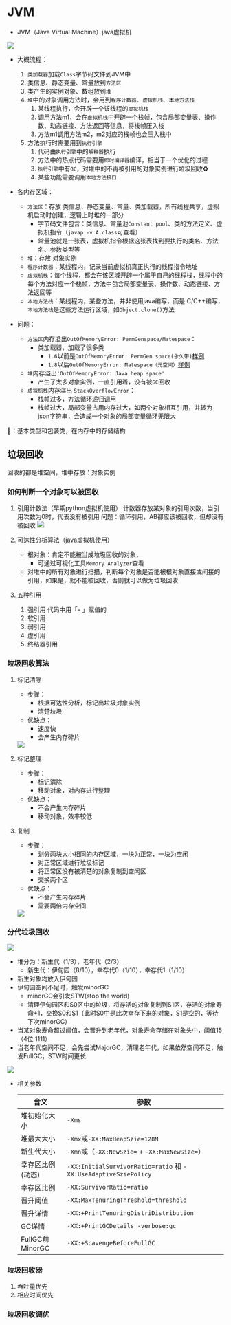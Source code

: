 # JVM

* JVM（Java Virtual Machine）java虚拟机
<img src='./images/2.png'>

* 大概流程：
    1. `类加载器`加载`Class`字节码文件到JVM中
    2. 类信息、静态变量、常量放到`方法区`
    3. 类产生的实例对象、数组放到`堆`
    4. `堆`中的对象调用方法时，会用到`程序计数器`、`虚拟机栈`、`本地方法栈`
        1. 某线程执行，会开辟一个该线程的`虚拟机栈`
        2. 调用方法m1，会在`虚拟机栈`中开辟一个栈帧，包含局部变量表、操作数、动态链接、方法返回等信息，将栈帧压入栈
        3. 方法m1调用方法m2，m2对应的栈帧也会压入栈中
    5. 方法执行时需要用到`执行引擎`
        1. 代码由`执行引擎`中的`解释器`执行
        2. 方法中的热点代码需要用`即时编译器`编译，相当于一个优化的过程
        3. `执行引擎`中有`GC`，对堆中的不再被引用的对象实例进行垃圾回收♻️
        4. 某些功能需要调用`本地方法接口`
* 各内存区域：
    * `方法区`：存放 类信息、静态变量、常量、类加载器，所有线程共享，虚拟机启动时创建，逻辑上时堆的一部分
        * 字节码文件包含：类信息、常量池`Constant pool`、类的方法定义、虚拟机指令（`javap -v A.class`可查看）
        * 常量池就是一张表，虚拟机指令根据这张表找到要执行的类名、方法名、参数类型等
    * `堆`：存放 对象实例
    * `程序计数器`：某线程内，记录当前虚拟机真正执行的线程指令地址
    * `虚拟机栈`：每个线程，都会在该区域开辟一个属于自己的线程栈，线程中的每个方法对应一个栈帧，方法中包含局部变量表、操作数、动态链接、方法返回等
    * `本地方法栈`：某线程内，某些方法，并非使用java编写，而是
C/C++编写，`本地方法栈`是这些方法运行区域，如`Object.clone()`方法
    
* 问题：
     * `方法区`内存溢出`OutOfMemoryError: PermGenspace/Matespace`：
        * 类加载器，加载了很多类
            * `1.6`以前是`OutOfMemoryError: PermGen space(永久带)`[样例](../0JVM/MethodArea)
            * `1.8`以后`OutOfMemoryError: Matespace（元空间）`[样例](../0JVM/MethodArea)
    * `堆`内存溢出`'OutOfMemoryError: Java heap space'`
        * 产生了太多对象实例，一直引用着，没有被`GC`回收
     * `虚拟机栈`内存溢出 `StackOverflowError`：
        * 栈帧过多，方法循环递归调用
        * 栈帧过大，局部变量占用内存过大，如两个对象相互引用，并转为json字符串，会造成一个对象的局部变量循环无限大

🤔️：基本类型和包装类，在内存中的存储结构

## 垃圾回收
回收的都是堆空间，堆中存放：对象实例
### 如何判断一个对象可以被回收
1. 引用计数法（早期python虚拟机使用）
    计数器存放某对象的引用次数，当引用次数为0时，代表没有被引用
    问题：循环引用，AB都应该被回收，但却没有被回收
    <img src='./images/3.png'>

1. 可达性分析算法（java虚拟机使用）
    * 根对象：肯定不能被当成垃圾回收的对象，
        * 可通过可视化工具`Memory Analyzer`查看
    * 对堆中的所有对象进行扫描，判断每个对象是否能被根对象直接或间接的引用，如果是，就不能被回收，否则就可以做为垃圾回收
2. 五种引用
    1. 强引用
        代码中用「`=` 」赋值的
    2. 软引用
    3. 弱引用
    4. 虚引用
    5. 终结器引用

### 垃圾回收算法
1. 标记清除
    * 步骤：
        * 根据可达性分析，标记出垃圾对象实例
        * 清楚垃圾
    * 优缺点：
        * 速度快
        * 会产生内存碎片
    <img src='./images/4.png'>

2. 标记整理
    * 步骤：
        * 标记清除
        * 移动对象，对内存进行整理
    * 优缺点：
        * 不会产生内存碎片
        * 移动对象，效率较低
3. 复制
    * 步骤：
        * 划分两块大小相同的内存区域，一块为正常，一块为空闲
        * 对正常区域进行垃圾标记
        * 将正常区没有被清楚的对象复制到空闲区
        * 交换两个区
    * 优缺点：
        * 不会产生内存碎片
        * 需要两倍内存空间
     <img src='./images/5.png'>
### 分代垃圾回收
<img src='./images/6.png'>

* 堆分为：新生代（1/3），老年代（2/3）
    * 新生代：伊甸园（8/10），幸存代0（1/10），幸存代1（1/10）
* 新生对象均放入伊甸园
* 伊甸园空间不足时，触发minorGC
    * minorGC会引发STW(stop the world)
    * 清理伊甸园区和S0区中的垃圾，将存活的对象复制到S1区，存活的对象寿命+1，交换S0和S1（此时S0中是此次幸存下来的对象，S1是空的，等待下次minorGC）
* 当某对象寿命超过阈值，会晋升到老年代，对象寿命存储在对象头中，阈值15（4位 1111）
* 当老年代空间不足，会先尝试MajorGC，清理老年代，如果依然空间不足，触发FullGC，STW时间更长
<img src='./images/7.png'>


* 相关参数

    | 含义         | 参数 |
    |--------------|------|
    | 堆初始化大小 | `-Xms` |
    |堆最大大小|`-Xmx`或`-XX:MaxHeapSzie=128M`|
    |新生代大小|`-Xmn`或（`-XX:NewSzie=` + `-XX:MaxNewSize=`）|
    |幸存区比例(动态)|`-XX:InitialSurvivorRatio=ratio` 和 `-XX:UseAdaptiveSziePolicy`|
    |幸存区比例|`-XX:SurvivorRatio=ratio`|
    |晋升阈值|`-XX:MaxTenuringThreshold=threshold`|
    |晋升详情|`-XX:+PrintTenuringDistriDistribution`|
    |GC详情|`-XX:+PrintGCDetails -verbose:gc`|
    |FullGC前MinorGC|`-XX:+ScavengeBeforeFullGC`|



### 垃圾回收器
1. 吞吐量优先
2. 相应时间优先
### 垃圾回收调优
